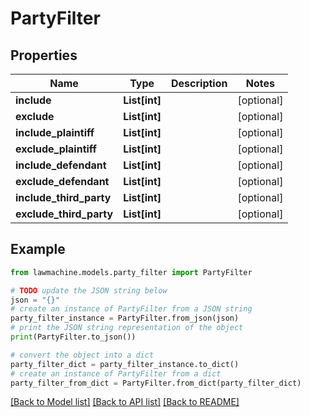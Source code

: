 # PartyFilter


## Properties

Name | Type | Description | Notes
------------ | ------------- | ------------- | -------------
**include** | **List[int]** |  | [optional] 
**exclude** | **List[int]** |  | [optional] 
**include_plaintiff** | **List[int]** |  | [optional] 
**exclude_plaintiff** | **List[int]** |  | [optional] 
**include_defendant** | **List[int]** |  | [optional] 
**exclude_defendant** | **List[int]** |  | [optional] 
**include_third_party** | **List[int]** |  | [optional] 
**exclude_third_party** | **List[int]** |  | [optional] 

## Example

```python
from lawmachine.models.party_filter import PartyFilter

# TODO update the JSON string below
json = "{}"
# create an instance of PartyFilter from a JSON string
party_filter_instance = PartyFilter.from_json(json)
# print the JSON string representation of the object
print(PartyFilter.to_json())

# convert the object into a dict
party_filter_dict = party_filter_instance.to_dict()
# create an instance of PartyFilter from a dict
party_filter_from_dict = PartyFilter.from_dict(party_filter_dict)
```
[[Back to Model list]](../README.md#documentation-for-models) [[Back to API list]](../README.md#documentation-for-api-endpoints) [[Back to README]](../README.md)


